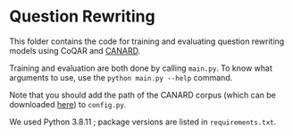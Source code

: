 # Question Rewriting

This folder contains the code for training and evaluating question rewriting models using CoQAR
and [CANARD](https://sites.google.com/view/qanta/projects/canard).

Training and evaluation are both done by calling ``main.py``. To know what arguments to use, use the ``python main.py --help`` command.

Note that you should add the path of the CANARD corpus (which can be downloaded [here](https://sites.google.com/view/qanta/projects/canard)) to ``config.py``.

We used Python 3.8.11 ; package versions are listed in ``requirements.txt``. 
